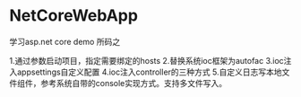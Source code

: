 # NetCoreWebApp
学习asp.net core demo 所码之

1.通过参数启动项目，指定需要绑定的hosts
2.替换系统ioc框架为autofac
3.ioc注入appsettings自定义配置
4.ioc注入controller的三种方式
5.自定义日志写本地文件组件，参考系统自带的console实现方式。支持多文件写入。
